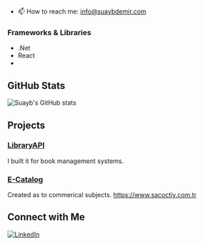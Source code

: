 
- 📫 How to reach me: info@suaybdemir.com

### Frameworks & Libraries

- .Net
- React
- 
## GitHub Stats

![Suayb's GitHub stats](https://github-readme-stats.vercel.app/api?username=suaybdemir&show_icons=true&theme=radical)

## Projects

### [LibraryAPI](https://github.com/suaybdemir/LibraryAPI)
I built it for book management systems.

### [E-Catalog](https://github.com/suaybdemir/ECommerceApp)
Created as to commerical subjects.
https://www.sacoctiy.com.tr

## Connect with Me

[![LinkedIn](https://img.shields.io/badge/LinkedIn-blue?style=flat&logo=linkedin&labelColor=blue)](https://linkedin.com/in/suaybdemir)
